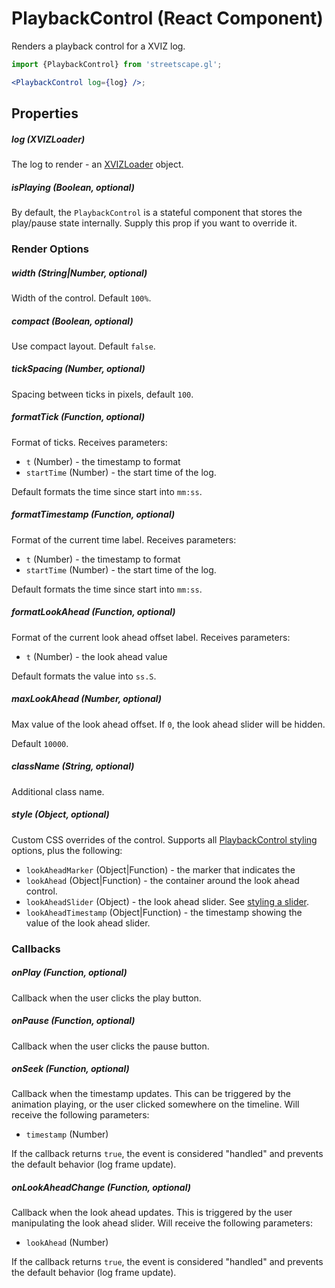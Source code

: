 # PlaybackControl (React Component)

Renders a playback control for a XVIZ log.

```jsx
import {PlaybackControl} from 'streetscape.gl';

<PlaybackControl log={log} />;
```

## Properties

##### log (XVIZLoader)

The log to render - an [XVIZLoader](/docs/api-reference/xviz-loader-interface.md) object.

##### isPlaying (Boolean, optional)

By default, the `PlaybackControl` is a stateful component that stores the play/pause state
internally. Supply this prop if you want to override it.

### Render Options

##### width (String|Number, optional)

Width of the control. Default `100%`.

##### compact (Boolean, optional)

Use compact layout. Default `false`.

##### tickSpacing (Number, optional)

Spacing between ticks in pixels, default `100`.

##### formatTick (Function, optional)

Format of ticks. Receives parameters:

- `t` (Number) - the timestamp to format
- `startTime` (Number) - the start time of the log.

Default formats the time since start into `mm:ss`.

##### formatTimestamp (Function, optional)

Format of the current time label. Receives parameters:

- `t` (Number) - the timestamp to format
- `startTime` (Number) - the start time of the log.

Default formats the time since start into `mm:ss`.

##### formatLookAhead (Function, optional)

Format of the current look ahead offset label. Receives parameters:

- `t` (Number) - the look ahead value

Default formats the value into `ss.S`.

##### maxLookAhead (Number, optional)

Max value of the look ahead offset. If `0`, the look ahead slider will be hidden.

Default `10000`.

##### className (String, optional)

Additional class name.

##### style (Object, optional)

Custom CSS overrides of the control. Supports all
[PlaybackControl styling](https://github.com/uber-web/monochrome/blob/master/src/playback-control/README.md#styling)
options, plus the following:

- `lookAheadMarker` (Object|Function) - the marker that indicates the
- `lookAhead` (Object|Function) - the container around the look ahead control.
- `lookAheadSlider` (Object) - the look ahead slider. See
  [styling a slider](https://github.com/uber-web/monochrome/blob/master/src/shared/slider/README.md#styling).
- `lookAheadTimestamp` (Object|Function) - the timestamp showing the value of the look ahead slider.

### Callbacks

##### onPlay (Function, optional)

Callback when the user clicks the play button.

##### onPause (Function, optional)

Callback when the user clicks the pause button.

##### onSeek (Function, optional)

Callback when the timestamp updates. This can be triggered by the animation playing, or the user
clicked somewhere on the timeline. Will receive the following parameters:

- `timestamp` (Number)

If the callback returns `true`, the event is considered "handled" and prevents the default behavior
(log frame update).

##### onLookAheadChange (Function, optional)

Callback when the look ahead updates. This is triggered by the user manipulating the look ahead
slider. Will receive the following parameters:

- `lookAhead` (Number)

If the callback returns `true`, the event is considered "handled" and prevents the default behavior
(log frame update).
